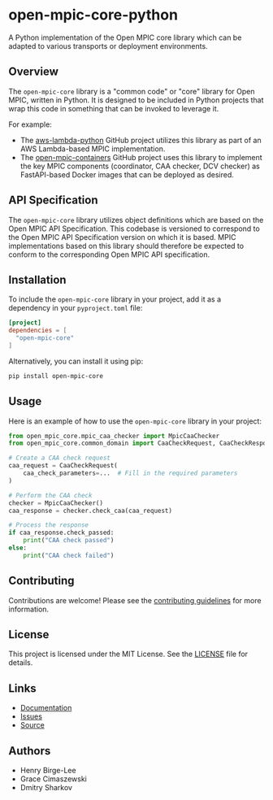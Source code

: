 # open-mpic-core-python

A Python implementation of the Open MPIC core library which can be adapted to various transports or deployment environments.

## Overview

The `open-mpic-core` library is a "common code" or "core" library for Open MPIC, written in Python. It is designed to be included in Python projects that wrap this code in something that can be invoked to leverage it. 

For example:
- The [aws-lambda-python](https://github.com/open-mpic/aws-lambda-python) GitHub project utilizes this library as part of an AWS Lambda-based MPIC implementation.
- The [open-mpic-containers](https://github.com/open-mpic/open-mpic-containers) GitHub project uses this library to implement the key MPIC components (coordinator, CAA checker, DCV checker) as FastAPI-based Docker images that can be deployed as desired.

## API Specification

The `open-mpic-core` library utilizes object definitions which are based on the Open MPIC API Specification. This codebase is versioned to correspond to the Open MPIC API Specification version on which it is based. MPIC implementations based on this library should therefore be expected to conform to the corresponding Open MPIC API specification.

## Installation

To include the `open-mpic-core` library in your project, add it as a dependency in your `pyproject.toml` file:

```toml
[project]
dependencies = [
  "open-mpic-core"
]
```

Alternatively, you can install it using pip:

```sh
pip install open-mpic-core
```

## Usage

Here is an example of how to use the `open-mpic-core` library in your project:

```python
from open_mpic_core.mpic_caa_checker import MpicCaaChecker
from open_mpic_core.common_domain import CaaCheckRequest, CaaCheckResponse

# Create a CAA check request
caa_request = CaaCheckRequest(
    caa_check_parameters=...  # Fill in the required parameters
)

# Perform the CAA check
checker = MpicCaaChecker()
caa_response = checker.check_caa(caa_request)

# Process the response
if caa_response.check_passed:
    print("CAA check passed")
else:
    print("CAA check failed")
```

## Contributing

Contributions are welcome! Please see the [contributing guidelines](CONTRIBUTING.md) for more information.

## License

This project is licensed under the MIT License. See the [LICENSE](LICENSE) file for details.

## Links

- [Documentation](https://github.com/open-mpic/open-mpic-core-python)
- [Issues](https://github.com/open-mpic/open-mpic-core-python/issues)
- [Source](https://github.com/open-mpic/open-mpic-core-python)

## Authors

- Henry Birge-Lee
- Grace Cimaszewski
- Dmitry Sharkov